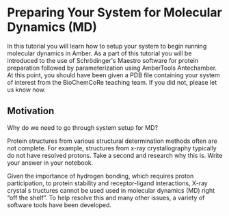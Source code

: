 # Preparing Your System for Molecular Dynamics (MD)

In this tutorial you will learn how to setup your system to begin running
molecular dynamics in Amber. As a part of this tutorial you will be introduced
to the use of Schrödinger's Maestro software for protein preparation followed
by parameterization using AmberTools Antechamber. At this point, you should
have been given a PDB file containing your system of interest from the
BioChemCoRe teaching team. If you did not, please let us know now.

## Motivation

Why do we need to go through system setup for MD?

Protein structures from various structural determination methods often are not
complete. For example, structures from x-ray crystallography typically do not
have resolved protons. Take a second and research why this is. Write your
answer in your notebook.

Given the importance of hydrogen bonding, which requires proton participation,
to protein stability and receptor-ligand interactions, X-ray crystal s
tructures cannot be used used in molecular dynamics (MD) right “off the
shelf”. To help resolve this and many other issues, a variety of software
tools have been developed.